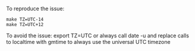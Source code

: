 To reproduce the issue:

```
make TZ=UTC-14
make TZ=UTC+12
```

To avoid the issue:
export TZ=UTC
or always call date -u
and replace calls to localtime with gmtime
to always use the universal UTC timezone
